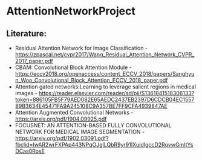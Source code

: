 # AttentionNetworkProject

## Literature:
* Residual Attention Network for Image Classification - https://zpascal.net/cvpr2017/Wang_Residual_Attention_Network_CVPR_2017_paper.pdf
* CBAM: Convolutional Block Attention Module - https://eccv2018.org/openaccess/content_ECCV_2018/papers/Sanghyun_Woo_Convolutional_Block_Attention_ECCV_2018_paper.pdf
* Attention gated networks:Learning to leverage salient regions in medical images - https://reader.elsevier.com/reader/sd/pii/S1361841518306133?token=886105FB5F79AED082E65AEDC2437EB2397D6CDCB04EC155789B3634E45471FA9A245108C9A357BE7FF9CFA4939847AE
* Attention Augmented Convolutional Networks - https://arxiv.org/pdf/1904.09925.pdf
* FOCUSNET: AN ATTENTION-BASED FULLY CONVOLUTIONAL NETWORK FOR
MEDICAL IMAGE SEGMENTATION - https://arxiv.org/pdf/1902.03091.pdf?fbclid=IwAR2wrFXPAp443NPqOJglLQbR9yr91IXuidIgccD2RqvwGmItYsDCas0RosE
